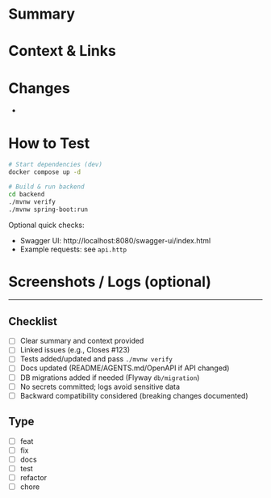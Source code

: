  # Summary
 
 <!-- Briefly describe the purpose and scope of this PR. -->
 
 # Context & Links
 
 <!-- Link related issues and docs. Use keywords: Closes #123, Relates to #456. -->
 
 # Changes
 
 <!-- High-level list of changes. Keep it concise. -->
 - 
 
 # How to Test
 
 <!-- Exact steps/commands to verify. Include sample requests if relevant. -->
 ```bash
 # Start dependencies (dev)
 docker compose up -d
 
 # Build & run backend
 cd backend
 ./mvnw verify
 ./mvnw spring-boot:run
 ```
 
 Optional quick checks:
 - Swagger UI: http://localhost:8080/swagger-ui/index.html
 - Example requests: see `api.http`
 
 # Screenshots / Logs (optional)
 
 <!-- Paste images or logs that demonstrate behavior. -->
 
 ---
 
 ## Checklist
 - [ ] Clear summary and context provided
 - [ ] Linked issues (e.g., Closes #123)
 - [ ] Tests added/updated and pass `./mvnw verify`
 - [ ] Docs updated (README/AGENTS.md/OpenAPI if API changed)
 - [ ] DB migrations added if needed (Flyway `db/migration`)
 - [ ] No secrets committed; logs avoid sensitive data
 - [ ] Backward compatibility considered (breaking changes documented)
 
 ## Type
 - [ ] feat
 - [ ] fix
 - [ ] docs
 - [ ] test
 - [ ] refactor
 - [ ] chore
